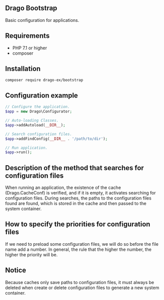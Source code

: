 ## Drago Bootstrap

Basic configuration for applications.

## Requirements

- PHP 7.1 or higher
- composer

## Installation

```
composer require drago-ex/bootstrap
```

## Configuration example

```php
// Configure the application.
$app = new Drago\Configurator;

// Auto-loading Classes.
$app->addAutoload(__DIR__);

// Search configuration files.
$app->addFindConfig(__DIR__ . '/path/to/dir');

// Run application.
$app->run();
```

## Description of the method that searches for configuration files

When running an application, the existence of the cache (Drago.CacheConf) is verified, and if it is empty, it activates
searching for configuration files. During searches, the paths to the configuration files found are found,
which is stored in the cache and then passed to the system container.

## How to specify the priorities for configuration files

If we need to preload some configuration files, we will do so before the file name
add a number. In general, the rule that the higher the number, the higher the priority will be.

## Notice

Because caches only save paths to configuration files, it must always be deleted when
create or delete configuration files to generate a new system container.
